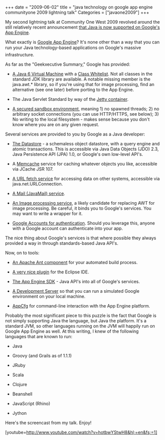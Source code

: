 +++
date = "2009-06-02"
title = "java technology on google app engine communityone 2009 lightning talk"
Categories = ["javaone2009"]
+++

My second lightning talk at Community One West 2009 revolved around the still relatively recent announcement [that Java is now supported on Google's App Engine](http://code.google.com/appengine/docs/java/overview.html).

What exactly is [Google App Engine](http://code.google.com/appengine)? It's none other than a way that you can run your Java technology-based applications on Google's massive infrastructure.

As far as the "Geekxecutive Summary," Google has provided:



	
  * [A Java 6 Virtual Machine](http://code.google.com/appengine/docs/java/runtime.html) with a [Class Whitelist](http://code.google.com/appengine/docs/java/jrewhitelist.html). Not all classes in the standard JDK library are available. A notable missing member is the java.awt.* library, so if you're using that for image processing, find an alternative (see one later) before porting to the App Engine.

	
  * The Java Servlet Standard by way of the [Jetty container](http://www.mortbay.org/jetty/).

	
  * [A secured sandbox environment](http://code.google.com/appengine/docs/java/runtime.html#The_Sandbox), meaning 1) no spawned threads; 2) no arbitrary socket connections (you can use HTTP/HTTPS, see below); 3) No writing to the local filesystem - makes sense because you don't know where you are on any given request.



Several services are provided to you by Google as a Java developer:


	
  * [The Datastore](http://code.google.com/appengine/docs/java/datastore/) - a schemaless object datastore, with a query engine and atomic transactions. This is accessible via Java Data Objects (JDO) 2.3, Java Persistence API (JPA) 1.0, or Google's own low-level API's.

	
  * A [Memcache](http://code.google.com/appengine/docs/java/memcache/) service for caching whatever objects you like, accessible via JCache JSR 107.

	
  * [A URL fetch service](http://code.google.com/appengine/docs/java/urlfetch/) for accessing data on other systems, accessible via java.net.URLConnection.

	
  * [A Mail (JavaMail) service](http://code.google.com/appengine/docs/java/mail/).

	
  * [An Image processing service](http://code.google.com/appengine/docs/java/images/), a likely candidate for replacing AWT for image processing. Be careful, it binds you to Google's services. You may want to write a wrapper for it.

	
  * [Google Accounts for authentication](http://code.google.com/appengine/docs/java/users/). Should you leverage this, anyone with a Google account can authenticate into your app.



The nice thing about Google's services is that where possible they always provided a way in through standards-based Java API's.

Now, on to tools:


	
  * [An Apache Ant component](http://code.google.com/appengine/docs/java/tools/ant.html) for your automated build process.

	
  * [A very nice plugin](http://code.google.com/appengine/docs/java/tools/eclipse.html) for the Eclipse IDE.

	
  * [The App Engine SDK](http://code.google.com/appengine/docs/java/gettingstarted/installing.html) - Java API's into all of Google's services.

	
  * [A Development Server](http://code.google.com/appengine/docs/java/tools/devserver.html) so that you can run a simulated Google environment on your local machine.

	
  * [AppCfg](http://code.google.com/appengine/docs/java/tools/uploadinganapp.html) for command-line interaction with the App Engine platform.



Probably the most significant piece to this puzzle is the fact that Google is not simply supporting Java the language, but Java the platform. It's a standard JVM, so other languages running on the JVM will happily run on Google App Engine as well. At this writing, I knew of the following languages that are known to run:


	
  * Java

	
  * Groovy (and Grails as of 1.1.1)

	
  * JRuby

	
  * Scala

	
  * Clojure

	
  * Beanshell

	
  * JavaScript (Rhino)

	
  * Jython



Here's the screencast from my talk. Enjoy!

[youtube=http://www.youtube.com/watch?v=hotbwYStwH8&hl;=en&fs;=1]
